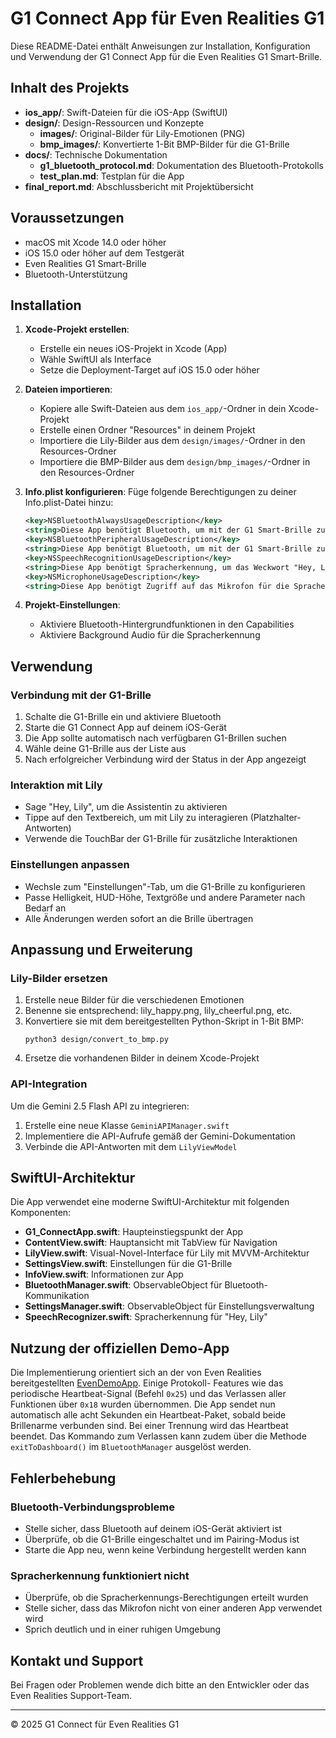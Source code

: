 # G1 Connect App für Even Realities G1

Diese README-Datei enthält Anweisungen zur Installation, Konfiguration und Verwendung der G1 Connect App für die Even Realities G1 Smart-Brille.

## Inhalt des Projekts

- **ios_app/**: Swift-Dateien für die iOS-App (SwiftUI)
- **design/**: Design-Ressourcen und Konzepte
  - **images/**: Original-Bilder für Lily-Emotionen (PNG)
  - **bmp_images/**: Konvertierte 1-Bit BMP-Bilder für die G1-Brille
- **docs/**: Technische Dokumentation
  - **g1_bluetooth_protocol.md**: Dokumentation des Bluetooth-Protokolls
  - **test_plan.md**: Testplan für die App
- **final_report.md**: Abschlussbericht mit Projektübersicht

## Voraussetzungen

- macOS mit Xcode 14.0 oder höher
- iOS 15.0 oder höher auf dem Testgerät
- Even Realities G1 Smart-Brille
- Bluetooth-Unterstützung

## Installation

1. **Xcode-Projekt erstellen**:
   - Erstelle ein neues iOS-Projekt in Xcode (App)
   - Wähle SwiftUI als Interface
   - Setze die Deployment-Target auf iOS 15.0 oder höher

2. **Dateien importieren**:
   - Kopiere alle Swift-Dateien aus dem `ios_app/`-Ordner in dein Xcode-Projekt
   - Erstelle einen Ordner "Resources" in deinem Projekt
   - Importiere die Lily-Bilder aus dem `design/images/`-Ordner in den Resources-Ordner
   - Importiere die BMP-Bilder aus dem `design/bmp_images/`-Ordner in den Resources-Ordner

3. **Info.plist konfigurieren**:
   Füge folgende Berechtigungen zu deiner Info.plist-Datei hinzu:
   ```xml
   <key>NSBluetoothAlwaysUsageDescription</key>
   <string>Diese App benötigt Bluetooth, um mit der G1 Smart-Brille zu kommunizieren.</string>
   <key>NSBluetoothPeripheralUsageDescription</key>
   <string>Diese App benötigt Bluetooth, um mit der G1 Smart-Brille zu kommunizieren.</string>
   <key>NSSpeechRecognitionUsageDescription</key>
   <string>Diese App benötigt Spracherkennung, um das Weckwort "Hey, Lily" zu erkennen.</string>
   <key>NSMicrophoneUsageDescription</key>
   <string>Diese App benötigt Zugriff auf das Mikrofon für die Spracherkennung.</string>
   ```

4. **Projekt-Einstellungen**:
   - Aktiviere Bluetooth-Hintergrundfunktionen in den Capabilities
   - Aktiviere Background Audio für die Spracherkennung

## Verwendung

### Verbindung mit der G1-Brille

1. Schalte die G1-Brille ein und aktiviere Bluetooth
2. Starte die G1 Connect App auf deinem iOS-Gerät
3. Die App sollte automatisch nach verfügbaren G1-Brillen suchen
4. Wähle deine G1-Brille aus der Liste aus
5. Nach erfolgreicher Verbindung wird der Status in der App angezeigt

### Interaktion mit Lily

- Sage "Hey, Lily", um die Assistentin zu aktivieren
- Tippe auf den Textbereich, um mit Lily zu interagieren (Platzhalter-Antworten)
- Verwende die TouchBar der G1-Brille für zusätzliche Interaktionen

### Einstellungen anpassen

- Wechsle zum "Einstellungen"-Tab, um die G1-Brille zu konfigurieren
- Passe Helligkeit, HUD-Höhe, Textgröße und andere Parameter nach Bedarf an
- Alle Änderungen werden sofort an die Brille übertragen

## Anpassung und Erweiterung

### Lily-Bilder ersetzen

1. Erstelle neue Bilder für die verschiedenen Emotionen
2. Benenne sie entsprechend: lily_happy.png, lily_cheerful.png, etc.
3. Konvertiere sie mit dem bereitgestellten Python-Skript in 1-Bit BMP:
   ```
   python3 design/convert_to_bmp.py
   ```
4. Ersetze die vorhandenen Bilder in deinem Xcode-Projekt

### API-Integration

Um die Gemini 2.5 Flash API zu integrieren:

1. Erstelle eine neue Klasse `GeminiAPIManager.swift`
2. Implementiere die API-Aufrufe gemäß der Gemini-Dokumentation
3. Verbinde die API-Antworten mit dem `LilyViewModel`

## SwiftUI-Architektur

Die App verwendet eine moderne SwiftUI-Architektur mit folgenden Komponenten:

- **G1_ConnectApp.swift**: Haupteinstiegspunkt der App
- **ContentView.swift**: Hauptansicht mit TabView für Navigation
- **LilyView.swift**: Visual-Novel-Interface für Lily mit MVVM-Architektur
- **SettingsView.swift**: Einstellungen für die G1-Brille
- **InfoView.swift**: Informationen zur App
- **BluetoothManager.swift**: ObservableObject für Bluetooth-Kommunikation
- **SettingsManager.swift**: ObservableObject für Einstellungsverwaltung
- **SpeechRecognizer.swift**: Spracherkennung für "Hey, Lily"

## Nutzung der offiziellen Demo-App

Die Implementierung orientiert sich an der von Even Realities bereitgestellten
[EvenDemoApp](https://github.com/even-realities/EvenDemoApp). Einige Protokoll-
Features wie das periodische Heartbeat-Signal (Befehl `0x25`) und das
Verlassen aller Funktionen über `0x18` wurden übernommen. Die App sendet nun
automatisch alle acht Sekunden ein Heartbeat-Paket, sobald beide Brillenarme
verbunden sind. Bei einer Trennung wird das Heartbeat beendet.
Das Kommando zum Verlassen kann zudem über die Methode
`exitToDashboard()` im `BluetoothManager` ausgelöst werden.


## Fehlerbehebung

### Bluetooth-Verbindungsprobleme

- Stelle sicher, dass Bluetooth auf deinem iOS-Gerät aktiviert ist
- Überprüfe, ob die G1-Brille eingeschaltet und im Pairing-Modus ist
- Starte die App neu, wenn keine Verbindung hergestellt werden kann

### Spracherkennung funktioniert nicht

- Überprüfe, ob die Spracherkennungs-Berechtigungen erteilt wurden
- Stelle sicher, dass das Mikrofon nicht von einer anderen App verwendet wird
- Sprich deutlich und in einer ruhigen Umgebung

## Kontakt und Support

Bei Fragen oder Problemen wende dich bitte an den Entwickler oder das Even Realities Support-Team.

---

© 2025 G1 Connect für Even Realities G1
